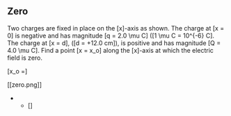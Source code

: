 ## Zero
Two charges are fixed in place on the \[x\]-axis as shown. 
The charge at \[x = 0\] is negative and has magnitude 
\[q = 2.0 \mu C\] (\[1 \mu C = 10^{-6} C\]. The charge at 
\[x = d\], (\[d = +12.0 cm\]), is positive and has magnitude 
\[Q = 4.0 \mu C\]. Find a point \[x = x_o\] along the \[x\]-axis 
at which the electric field is zero.

\[x_o =\]

[[zero.png]]


*
  * \[\]